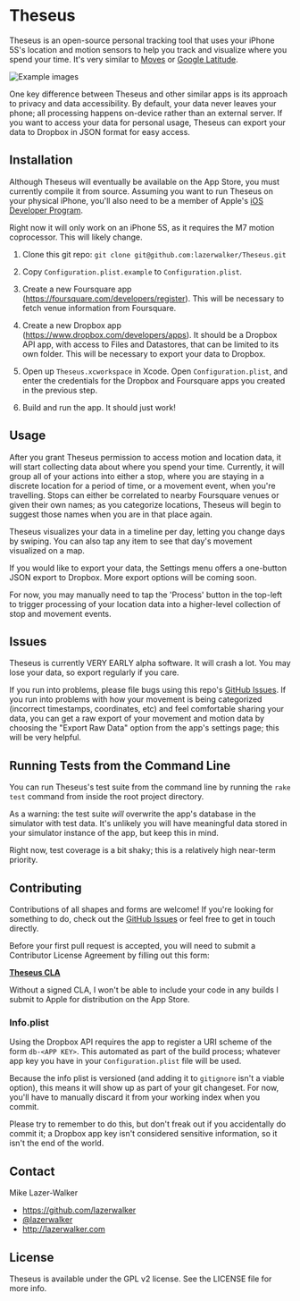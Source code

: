 Theseus
=======
Theseus is an open-source personal tracking tool that uses your iPhone 5S's location and motion sensors to help you track and visualize where you spend your time. It's very similar to [Moves](http://moves-app.com) or [Google Latitude](https://en.wikipedia.org/wiki/Google_Latitude).

![Example images](https://raw.github.com/lazerwalker/Theseus/master/ReadmeImages/triptych.png)

One key difference between Theseus and other similar apps is its approach to privacy and data accessibility. By default, your data never leaves your phone; all processing happens on-device rather than an external server. If you want to access your data for personal usage, Theseus can export your data to Dropbox in JSON format for easy access.


Installation
------------
Although Theseus will eventually be available on the App Store, you must currently compile it from source. Assuming you want to run Theseus on your physical iPhone, you'll also need to be a member of Apple's [iOS Developer Program](https://developer.apple.com/devcenter/ios/index.action).

Right now it will only work on an iPhone 5S, as it requires the M7 motion coprocessor. This will likely change.

1. Clone this git repo: `git clone git@github.com:lazerwalker/Theseus.git`

2. Copy `Configuration.plist.example` to `Configuration.plist`.

3. Create a new Foursquare app (https://foursquare.com/developers/register). This will be necessary to fetch venue information from Foursquare.

4. Create a new Dropbox app (https://www.dropbox.com/developers/apps). It should be a Dropbox API app, with access to Files and Datastores, that can be limited to its own folder. This will be necessary to export your data to Dropbox.

5. Open up `Theseus.xcworkspace` in Xcode. Open `Configuration.plist`, and enter the credentials for the Dropbox and Foursquare apps you created in the previous step.

6. Build and run the app. It should just work!


Usage
-----
After you grant Theseus permission to access motion and location data, it will start collecting data about where you spend your time. Currently, it will group all of your actions into either a stop, where you are staying in a discrete location for a period of time, or a movement event, when you're travelling. Stops can either be correlated to nearby Foursquare venues or given their own names; as you categorize locations, Theseus will begin to suggest those names when you are in that place again.

Theseus visualizes your data in a timeline per day, letting you change days by swiping. You can also tap any item to see that day's movement visualized on a map.

If you would like to export your data, the Settings menu offers a one-button JSON export to Dropbox. More export options will be coming soon.

For now, you may manually need to tap the 'Process' button in the top-left to trigger processing of your location data into a higher-level collection of stop and movement events.


Issues
------
Theseus is currently VERY EARLY alpha software. It will crash a lot. You may lose your data, so export regularly if you care.

If you run into problems, please file bugs using this repo's [GitHub Issues](https://github.com/lazerwalker/Theseus/issues). If you run into problems with how your movement is being categorized (incorrect timestamps, coordinates, etc) and feel comfortable sharing your data, you can get a raw export of your movement and motion data by choosing the "Export Raw Data" option from the app's settings page; this will be very helpful.


Running Tests from the Command Line
-----------------------------------
You can run Theseus's test suite from the command line by running the `rake test` command from inside the root project directory.

As a warning: the test suite *will* overwrite the app's database in the simulator with test data. It's unlikely you will have meaningful data stored in your simulator instance of the app, but keep this in mind.

Right now, test coverage is a bit shaky; this is a relatively high near-term priority.


Contributing
------------
Contributions of all shapes and forms are welcome! If you're looking for something to do, check out the [GitHub Issues](https://github.com/lazerwalker/Theseus/issues) or feel free to get in touch directly.

Before your first pull request is accepted, you will need to submit a Contributor License Agreement by filling out this form:

**[Theseus CLA](https://docs.google.com/forms/d/1aQZYW0zHQYSrKaFlCgZUnRvwz0gy-ZIgokbMKLOFL5M/viewform)**

Without a signed CLA, I won't be able to include your code in any builds I submit to Apple for distribution on the App Store.

### Info.plist
Using the Dropbox API requires the app to register a URI scheme of the form `db-<APP KEY>`. This automated as part of the build process; whatever app key you have in your `Configuration.plist` file will be used.

Because the info plist is versioned (and adding it to `gitignore` isn't a viable option), this means it will show up as part of your git changeset. For now, you'll have to manually discard it from your working index when you commit.

Please try to remember to do this, but don't freak out if you accidentally do commit it; a Dropbox app key isn't considered sensitive information, so it isn't the end of the world.


Contact
-------
Mike Lazer-Walker

- https://github.com/lazerwalker
- [@lazerwalker](http://twitter.com/lazerwalker)
- http://lazerwalker.com


License
-------
Theseus is available under the GPL v2 license. See the LICENSE file for more info.
